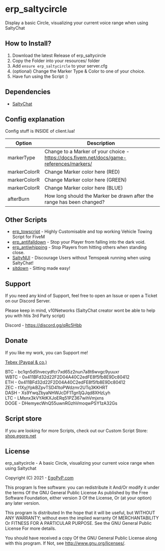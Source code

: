 # erp_saltycircle
 Display a basic Circle, visualizing your current voice range when using SaltyChat


## How to Install?
1. Download the latest Release of erp_saltycircle
2. Copy the Folder into your resources/ folder
3. Add `ensure erp_saltycircle` to your server.cfg
4. (optional) Change the Marker Type & Color to one of your choice.
5. Have fun using the Script :) 

## Dependencies

* [SaltyChat](https://github.com/saltminede/saltychat-fivem)

## Config explanation
Config stuff is INSIDE of client.lua!

Option | Description
------------- | -------------
markerType | Change to a Marker of your choice - https://docs.fivem.net/docs/game-references/markers/
markerColorR | Change Marker color here (RED)
markerColorR | Change Marker color here (GREEN)
markerColorR | Change Marker color here (BLUE)
afterBurn  | How long should the Marker be drawn after the range has been changed?

## Other Scripts

- [erp_towscript](https://github.com/EgoPvP/erp_towscript) - Highly Customisable and top working Vehicle Towing Script for FiveM
- [erp_antifalldown](https://github.com/EgoPvP/erp_antifalldown) - Stop your Player from falling into the dark void.
- [erp_antiwhipping](https://github.com/EgoPvP/erp_antiwhipping) - Stop Players from hitting others when standing close.
- [SaltyNUI](https://github.com/EgoPvP/SaltyNUI) - Discourage Users without Temspeak running when using SaltyChat!
- [sitdown](https://github.com/EgoPvP/sitdown) - Sitting made easy!

## Support
If you need any kind of Support, feel free to open an Issue or open a Ticket on our Discord Server.

Please keep in mind, v10Networks (SaltyChat creator wont be able to help you with htis 3rd Party script) 

Discord - https://discord.gg/qRc5Hbb


## Donate
If you like my work, you can Support me!

[Tebex (Paypal & co.)](https://shop.egorp.net/package/4667135)

BTC - bc1qn5d5hvecydfcr7xd65z2nun7a8t6wvgc9yuuxr <br>
WBTC - 0x411BFd32d22F2D04A40C2edFE8f5fb8E9Dc80412 <br>
ETH - 0x411BFd32d22F2D04A40C2edFE8f5fb8E9Dc80412 <br>
ZEC - t1XyjYpkBZpvTSD41toPWdzmr2UTq3KKHRT <br>
DASH - Xs9YwqZbyaNHWJcDF1Tgn1jQJqd8XHzLyh <br>
LTC - LMsnx3kVYAtKXJoERq51PZ367wihVmjxns <br>
DOGE - DHemyecWnQ55uwnRGzhVmoqwPSY1zA32Gs <br>

## Script store

If you are looking for more Scripts, check out our Custom Script Store: <br>
[shop.egorp.net](https://shop.egorp.net/)

## License

erp_saltycircle -  A basic Circle, visualizing your current voice range when using Saltychat

Copyright (C) 2021 - [EgoPvP.com](https://egopvp.com)

This program Is free software: you can redistribute it And/Or modify it under the terms Of the GNU General Public License As published by the Free Software Foundation, either version 3 Of the License, Or (at your option) any later version.

This program Is distributed In the hope that it will be useful, but WITHOUT ANY WARRANTY; without even the implied warranty Of MERCHANTABILITY Or FITNESS FOR A PARTICULAR PURPOSE. See the GNU General Public License For more details.

You should have received a copy Of the GNU General Public License along with this program. If Not, see http://www.gnu.org/licenses/.
